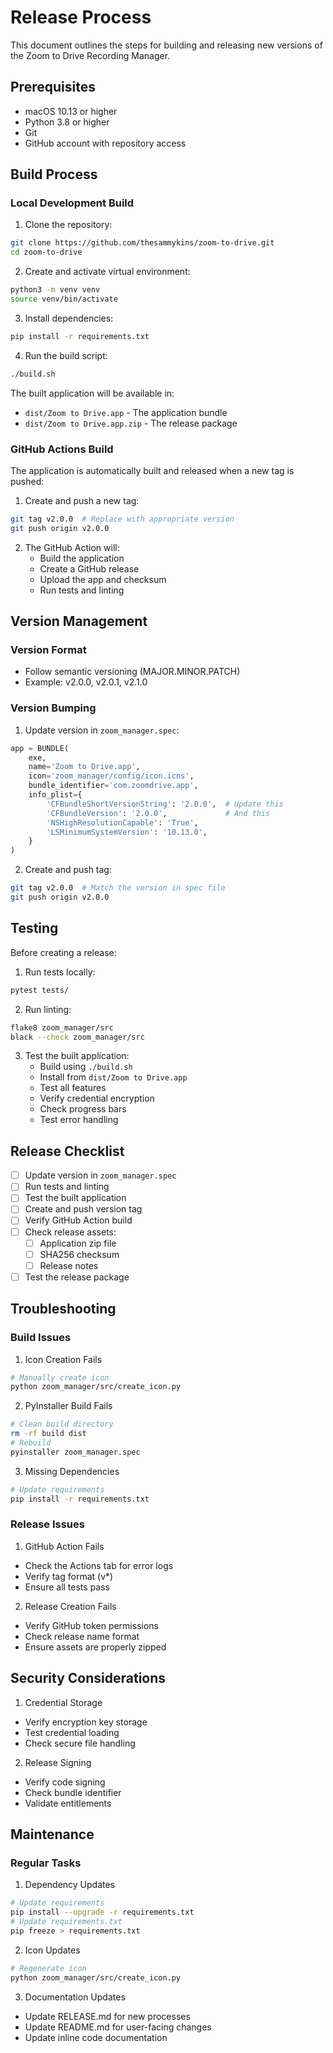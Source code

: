# Release Process

This document outlines the steps for building and releasing new versions of the Zoom to Drive Recording Manager.

## Prerequisites

- macOS 10.13 or higher
- Python 3.8 or higher
- Git
- GitHub account with repository access

## Build Process

### Local Development Build

1. Clone the repository:
```bash
git clone https://github.com/thesammykins/zoom-to-drive.git
cd zoom-to-drive
```

2. Create and activate virtual environment:
```bash
python3 -m venv venv
source venv/bin/activate
```

3. Install dependencies:
```bash
pip install -r requirements.txt
```

4. Run the build script:
```bash
./build.sh
```

The built application will be available in:
- `dist/Zoom to Drive.app` - The application bundle
- `dist/Zoom to Drive.app.zip` - The release package

### GitHub Actions Build

The application is automatically built and released when a new tag is pushed:

1. Create and push a new tag:
```bash
git tag v2.0.0  # Replace with appropriate version
git push origin v2.0.0
```

2. The GitHub Action will:
   - Build the application
   - Create a GitHub release
   - Upload the app and checksum
   - Run tests and linting

## Version Management

### Version Format
- Follow semantic versioning (MAJOR.MINOR.PATCH)
- Example: v2.0.0, v2.0.1, v2.1.0

### Version Bumping

1. Update version in `zoom_manager.spec`:
```python
app = BUNDLE(
    exe,
    name='Zoom to Drive.app',
    icon='zoom_manager/config/icon.icns',
    bundle_identifier='com.zoomdrive.app',
    info_plist={
        'CFBundleShortVersionString': '2.0.0',  # Update this
        'CFBundleVersion': '2.0.0',             # And this
        'NSHighResolutionCapable': 'True',
        'LSMinimumSystemVersion': '10.13.0',
    }
)
```

2. Create and push tag:
```bash
git tag v2.0.0  # Match the version in spec file
git push origin v2.0.0
```

## Testing

Before creating a release:

1. Run tests locally:
```bash
pytest tests/
```

2. Run linting:
```bash
flake8 zoom_manager/src
black --check zoom_manager/src
```

3. Test the built application:
   - Build using `./build.sh`
   - Install from `dist/Zoom to Drive.app`
   - Test all features
   - Verify credential encryption
   - Check progress bars
   - Test error handling

## Release Checklist

- [ ] Update version in `zoom_manager.spec`
- [ ] Run tests and linting
- [ ] Test the built application
- [ ] Create and push version tag
- [ ] Verify GitHub Action build
- [ ] Check release assets:
  - [ ] Application zip file
  - [ ] SHA256 checksum
  - [ ] Release notes
- [ ] Test the release package

## Troubleshooting

### Build Issues

1. Icon Creation Fails
```bash
# Manually create icon
python zoom_manager/src/create_icon.py
```

2. PyInstaller Build Fails
```bash
# Clean build directory
rm -rf build dist
# Rebuild
pyinstaller zoom_manager.spec
```

3. Missing Dependencies
```bash
# Update requirements
pip install -r requirements.txt
```

### Release Issues

1. GitHub Action Fails
- Check the Actions tab for error logs
- Verify tag format (v*)
- Ensure all tests pass

2. Release Creation Fails
- Verify GitHub token permissions
- Check release name format
- Ensure assets are properly zipped

## Security Considerations

1. Credential Storage
- Verify encryption key storage
- Test credential loading
- Check secure file handling

2. Release Signing
- Verify code signing
- Check bundle identifier
- Validate entitlements

## Maintenance

### Regular Tasks

1. Dependency Updates
```bash
# Update requirements
pip install --upgrade -r requirements.txt
# Update requirements.txt
pip freeze > requirements.txt
```

2. Icon Updates
```bash
# Regenerate icon
python zoom_manager/src/create_icon.py
```

3. Documentation Updates
- Update RELEASE.md for new processes
- Update README.md for user-facing changes
- Update inline code documentation 